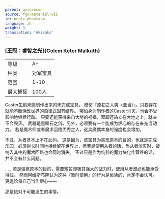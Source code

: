 ```yaml
---
parent: avicebron
source: fgo-material-vii
id: noble-phantasm
language: zh
weight: 3
translation: "Akiraka"
---
```


### [王冠：睿智之光]{Golem Keter Malkuth}

<table>
  <tr><td>等级</td><td>A+</td></tr>
  <tr><td>种类</td><td>对军宝具</td></tr>
  <tr><td>范围</td><td>1~10</td></tr>
  <tr><td>最大捕捉</td><td>100人</td></tr>
</table>

Caster生前未能制作出来的未完成宝具。
模仿『原初之人类（亚当）』，只要存在就能不断涂改世界的自律式固有结界。
哪怕身为制作者的Caster消灭，也会不受影响地继续行动。
只要还能获得来自大地的祝福，双脚还站立在大地之上，就决不会毁灭。
武器是黑曜石之剑。另外，必须要有一个能成为炉心的存在来充当动力。
若是魔术师或者魔术回路优秀之人，这具魔偶本身的强度也会增加。

不过，从者基本上不在此列。
这是因为，该宝具为实现原本的目的，也就是完成乐园，必须得长时间地持续留在世界上，但若是使用从者的话，当从者消灭时，被纳入其中的魔术回路也会同时消失。
不过只是作为纯粹的魔力块化作营养的话，并不会有什么问题。

……若是偏离原本的目的，需要短暂却极其强大的战力时，使用从者想必也能承受得住。
然而阿维斯布隆认为这种『暂时使用』的行为是亵渎的，肯定不会认可。
更遑论将自己当作炉心——

那是绝对不可能发生的事情。
